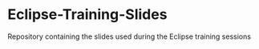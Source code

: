 # Eclipse-Training-Slides
Repository containing the slides used during the Eclipse training sessions 
